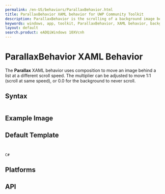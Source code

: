 ```yaml
---
permalink: /en-US/behaviors/ParallaxBehavior.html
title: ParallaxBehavior XAML behavior for UWP Community Toolkit
description: ParallaxBehavior is the scrolling of a background image behind a list at a different speed than the list scrolls
keywords: windows, app, toolkit, ParallaxBehavior, XAML behavior, background image, custom scrolling behavior
layout: default
search.product: eADQiWindows 10XVcnh
---
```


# ParallaxBehavior XAML Behavior
The **Parallax** XAML behavior uses composition to move an image behind a list at a different scroll speed.  The multiplier can be adjusted to move 1:1 (scroll at same speed), or 0.0 for the background to never scroll.


## Syntax
```xaml

```
 
## Example Image


## Default Template
```xaml


C#

```

## Platforms

## API
